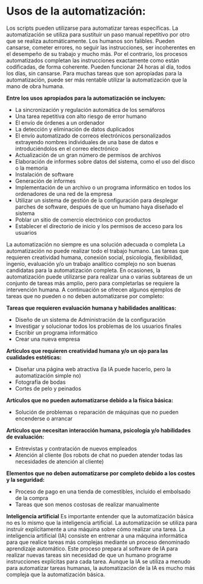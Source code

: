 # Usos de la automatización:


Los scripts pueden utilizarse para automatizar tareas específicas. La automatización se utiliza para sustituir un paso manual repetitivo por otro que se realiza automáticamente. 
Los humanos son falibles. Pueden cansarse, cometer errores, no seguir las instrucciones, ser incoherentes en el desempeño de su trabajo y mucho más. 
Por el contrario, los procesos automatizados completan las instrucciones exactamente como están codificadas, de forma coherente. 
Pueden funcionar 24 horas al día, todos los días, sin cansarse. Para muchas tareas que son apropiadas para la automatización, puede ser más rentable utilizar la automatización que la mano de obra humana.

**Entre los usos apropiados para la automatización se incluyen:**
* La sincronización y regulación automática de los semáforos
* Una tarea repetitiva con alto riesgo de error humano
* El envío de órdenes a un ordenador
* La detección y eliminación de datos duplicados
* El envío automatizado de correos electrónicos personalizados extrayendo nombres individuales de una base de datos e introduciéndolos en el correo electrónico
* Actualización de un gran número de permisos de archivos
* Elaboración de informes sobre datos del sistema, como el uso del disco o la memoria
* Instalación de software
* Generación de informes
* Implementación de un archivo o un programa informático en todos los ordenadores de una red de la empresa
* Utilizar un sistema de gestión de la configuración para desplegar parches de software, después de que un humano haya diseñado el sistema
* Poblar un sitio de comercio electrónico con productos
* Establecer el directorio de inicio y los permisos de acceso para los usuarios

La automatización no siempre es una solución adecuada o completa
La automatización no puede realizar todo el trabajo humano. Las tareas que requieren creatividad humana, conexión social, psicología, flexibilidad, ingenio, evaluación y/o un trabajo analítico complejo no son buenas candidatas para la automatización completa. 
En ocasiones, la automatización puede utilizarse para realizar una o varias subtareas de un conjunto de tareas más amplio, pero para completarlas se requiere la intervención humana. 
A continuación se ofrecen algunos ejemplos de tareas que no pueden o no deben automatizarse por completo:

**Tareas que requieren evaluación humana y habilidades analíticas:**
* Diseño de un sistema de Administración de la configuración
* Investigar y solucionar todos los problemas de los usuarios finales
* Escribir un programa informático
* Crear una nueva empresa

**Artículos que requieren creatividad humana y/o un ojo para las cualidades estéticas:**
* Diseñar una página web atractiva (la IA puede hacerlo, pero la automatización simple no)
* Fotografía de bodas
* Cortes de pelo y peinados

**Artículos que no pueden automatizarse debido a la física básica:**
* Solución de problemas o reparación de máquinas que no pueden encenderse o arrancar

**Artículos que necesitan interacción humana, psicología y/o habilidades de evaluación:**
* Entrevistas y contratación de nuevos empleados
* Atención al cliente (los robots de chat no pueden atender todas las necesidades de atención al cliente)

**Elementos que no deben automatizarse por completo debido a los costes y la seguridad:**
* Proceso de pago en una tienda de comestibles, incluido el embolsado de la compra
* Tareas que son menos costosas de realizar manualmente

**Inteligencia artificial**
Es importante entender que la automatización básica no es lo mismo que la inteligencia artificial. 
La automatización se utiliza para instruir explícitamente a una máquina sobre cómo realizar una tarea. 
La inteligencia artificial (IA) consiste en entrenar a una máquina informática para que realice tareas más complejas mediante un proceso denominado aprendizaje automático. 
Este proceso prepara al software de IA para realizar nuevas tareas sin necesidad de que un humano programe instrucciones explícitas para cada tarea. 
Aunque la IA se utiliza a menudo para automatizar tareas humanas, la automatización de la IA es mucho más compleja que la automatización básica.


